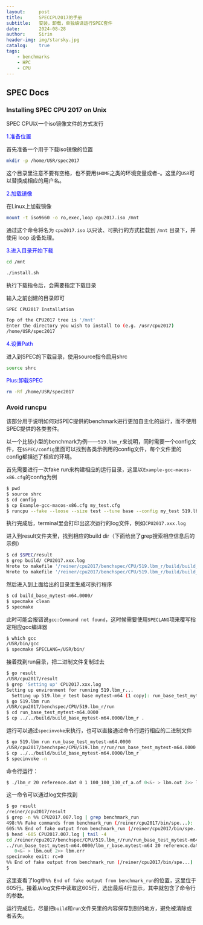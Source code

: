 ```yaml
---
layout: 	post  				   
title: 		SPECCPU2017的手册      				
subtitle:	安装，卸载，单独编译运行SPEC套件    
date:       2024-08-28 				
author:     Sirin 						
header-img: img/starsky.jpg
catalog: 	true 				
tags:						
    - benchmarks
    - HPC
    - CPU
---
```


## SPEC Docs

### Installing SPEC CPU 2017 on Unix

SPEC CPU以一个iso镜像文件的方式发行

<font color = blue>1.准备位置</font>

首先准备一个用于下载iso镜像的位置

```bash
mkdir -p /home/USR/spec2017
```

这个目录里注意不要有空格，也不要用`$HOME`之类的环境变量或者`~`。这里的`USR`可以替换成相应的用户名。

<font color = blue>2.加载镜像</font>

在Linux上加载镜像

```bash
mount -t iso9660 -o ro,exec,loop cpu2017.iso /mnt
```

通过这个命令将名为 `cpu2017.iso` 以只读、可执行的方式挂载到 `/mnt` 目录下，并使用 loop 设备处理。

<font color = blue>3.进入目录开始下载</font>

```bash
cd /mnt
```

```bash
./install.sh
```

执行下载指令后，会需要指定下载目录

输入之前创建的目录即可

```bash
SPEC CPU2017 Installation

Top of the CPU2017 tree is '/mnt'
Enter the directory you wish to install to (e.g. /usr/cpu2017)
/home/USR/spec2017
```

<font color = blue>4.设置Path</font>

进入到SPEC的下载目录，使用source指令启用shrc

```bash
source shrc
```

<font color = blue>Plus:卸载SPEC</font>

```bash
rm -Rf /home/USR/spec2017
```



### Avoid runcpu

该部分用于说明如何对SPEC提供的benchmark进行更加自主化的运行，而不使用SPEC提供的各类套件。

以一个比较小型的benchmark为例——`519.lbm_r`来说明，同时需要一个config文件，在`$SPEC/config`里面可以找到各类示例用的config文件，每个文件里的config都描述了相应的环境。

首先需要进行一次fake run来构建相应的运行目录，这里以`Example-gcc-macos-x86.cfg`的config为例

```bash
$ pwd
$ source shrc
$ cd config
$ cp Example-gcc-macos-x86.cfg my_test.cfg
$ runcpu --fake --loose --size test --tune base --config my_test 519.lbm_r
```

执行完成后，terminal里会打印出这次运行的log文件，例如`CPU2017.xxx.log`

进入到result文件夹里，找到相应的build dir（下面给出了grep搜索相应信息后的示例）

```bash
$ cd $SPEC/result
$ grep build/ CPU2017.xxx.log
Wrote to makefile '/reiner/cpu2017/benchspec/CPU/519.lbm_r/build/build_base_mytest-m64.0000/Makefile.deps':
Wrote to makefile '/reiner/cpu2017/benchspec/CPU/519.lbm_r/build/build_base_mytest-m64.0000/Makefile.spec':
```

然后进入到上面给出的目录里生成可执行程序

```bash
$ cd build_base_mytest-m64.0000/
$ specmake clean
$ specmake
```

此时可能会报错说`gcc:Command not found`，这时候需要使用`SPECLANG`项来覆写指定相应gcc编译器

```bash
$ which gcc
/USR/bin/gcc
$ specmake SPECLANG=/USR/bin/
```

接着找到run目录，把二进制文件复制过去

```bash
$ go result
/USR/cpu2017/result
$ grep 'Setting up' CPU2017.xxx.log
Setting up environment for running 519.lbm_r...
  Setting up 519.lbm_r test base mytest-m64 (1 copy): run_base_test_mytest-m64.0000
$ go 519.lbm run
/USR/cpu2017/benchspec/CPU/519.lbm_r/run
$ cd run_base_test_mytest-m64.0000
$ cp ../../build/build_base_mytest-m64.0000/lbm_r .
```

运行可以通过`specinvoke`来执行，也可以直接通过命令行运行相应的二进制文件

```bash
$ go 519.lbm run run_base_test_mytest-m64.0000
/USR/cpu2017/benchspec/CPU/519.lbm_r/run/run_base_test_mytest-m64.0000
$ cp ../../build/build_base_mytest-m64.0000/lbm_r
$ specinvoke -n
```

命令行运行：

```bash
$ ./lbm_r 20 reference.dat 0 1 100_100_130_cf_a.of 0<&- > lbm.out 2>> lbm.err
```

这一命令可以通过log文件找到

```bash
$ go result
/reiner/cpu2017/result
$ grep -n %% CPU2017.007.log | grep benchmark_run
498:%% Fake commands from benchmark_run (/reiner/cpu2017/bin/spe...):
605:%% End of fake output from benchmark_run (/reiner/cpu2017/bin/spe...)
$ head -605 CPU2017.007.log | tail -4
cd /reiner/cpu2017/benchspec/CPU/519.lbm_r/run/run_base_test_mytest-m64.0000
../run_base_test_mytest-m64.0000/lbm_r_base.mytest-m64 20 reference.dat 0 1 100_100_130_cf_a.of 
   0<&- > lbm.out 2>> lbm.err
specinvoke exit: rc=0
%% End of fake output from benchmark_run (/reiner/cpu2017/bin/spe...)
$  
```

这里查看了log中`%% End of fake output from benchmark_run`的位置，这里位于605行。接着从log文件中读取这605行，选出最后4行显示，其中就包含了命令行的参数。

运行完成后，尽量把`build`和`run`文件夹里的内容保存到别的地方，避免被清除或者丢失。





